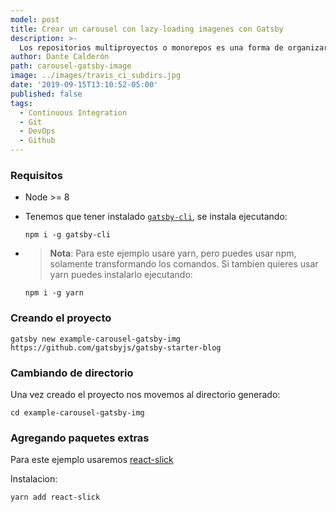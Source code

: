 ```yaml
---
model: post
title: Crear un carousel con lazy-loading imagenes con Gatsby
description: >-
  Los repositorios multiproyectos o monorepos es una forma de organizar nuestro proyecto de tal forma que contenga múltiples subproyectos y sean sea controlados por un solo repositorio de un Sistema de Control de Versiones como Git por ejemplo.
author: Dante Calderón
path: carousel-gatsby-image
image: ../images/travis_ci_subdirs.jpg
date: '2019-09-15T13:10:52-05:00'
published: false
tags:
  - Continuous Integration
  - Git
  - DevOps
  - Github
---
```


### Requisitos 

* Node >= 8
* Tenemos que tener instalado [`gatsby-cli`](https://www.gatsbyjs.org/docs/gatsby-cli/), se instala ejecutando:
  ```shell
  npm i -g gatsby-cli
  ```
* > **Nota**: Para este ejemplo usare yarn, pero puedes usar npm, solamente transformando los comandos. Si tambien quieres usar yarn puedes instalarlo ejecutando:

  ```shell
  npm i -g yarn
  ```

### Creando el proyecto

```shell
gatsby new example-carousel-gatsby-img https://github.com/gatsbyjs/gatsby-starter-blog
```

### Cambiando de directorio

Una vez creado el proyecto nos movemos al directorio generado:

```shell
cd example-carousel-gatsby-img
```

### Agregando paquetes extras

Para este ejemplo usaremos [react-slick](https://github.com/akiran/react-slick)

Instalacion:

```shell
yarn add react-slick
```